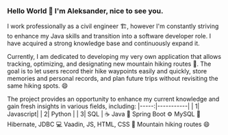 ### Hello World 👋 I'm Aleksander, nice to see you.

<!--
**AleksanderLinczuk/AleksanderLinczuk** is a ✨ _special_ ✨ repository because its `README.md` (this file) appears on your GitHub profile.

Here are some ideas to get you started:

- 🔭 I’m currently working on ...
- 🌱 I’m currently learning ...
- 👯 I’m looking to collaborate on ...
- 🤔 I’m looking for help with ...
- 💬 Ask me about ...
- 📫 How to reach me: ...
- 😄 Pronouns: ...
- ⚡ Fun fact: ...
-->
I work professionally as a civil engineer :building_construction:, however I'm constantly striving to enhance my Java skills and transition into a software developer role. I have acquired a strong knowledge base and continuously expand it.

Currently, I am dedicated to developing my very own application that allows tracking, optimizing, and designating new mountain hiking routes :walking:. 
The goal is to let users record their hike waypoints easily and quickly, store memories and personal records, and plan future trips without revisiting the same hiking spots. :smile:

The project provides an opportunity to enhance my current knowledge and gain fresh insights in various fields, including:
|-----:|-----------|
|     1| Javascript|
|     2| Python    |
|     3| SQL       |
☕ Java
🍃 Spring Boot
⚙️ MySQL
🔗 Hibernate, JDBC
💻 Vaadin, JS, HTML, CSS
:walking: Mountain hiking routes :smile:
